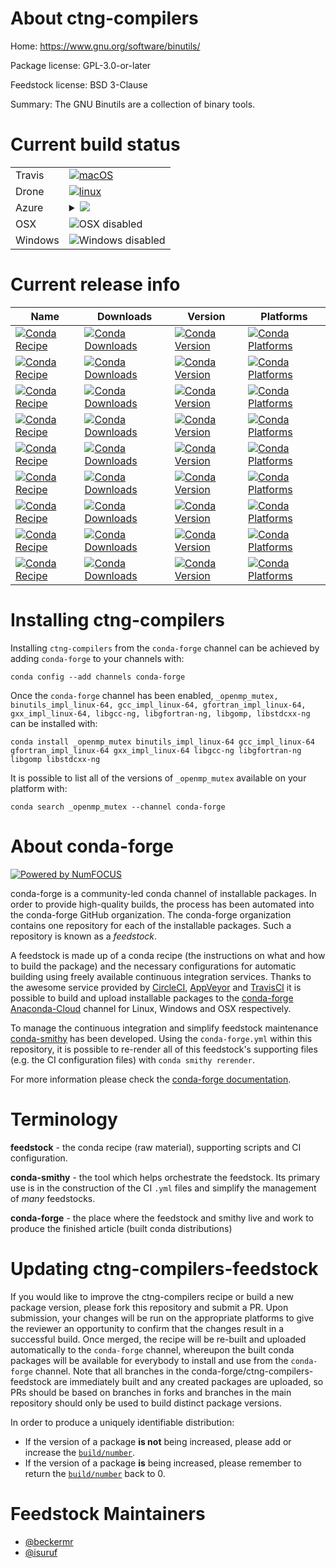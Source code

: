 About ctng-compilers
====================

Home: https://www.gnu.org/software/binutils/

Package license: GPL-3.0-or-later

Feedstock license: BSD 3-Clause

Summary: The GNU Binutils are a collection of binary tools.



Current build status
====================


<table><tr>
    <td>Travis</td>
    <td>
      <a href="https://travis-ci.com/conda-forge/ctng-compilers-feedstock">
        <img alt="macOS" src="https://img.shields.io/travis/com/conda-forge/ctng-compilers-feedstock/master.svg?label=macOS">
      </a>
    </td>
  </tr><tr>
    <td>Drone</td>
    <td>
      <a href="https://cloud.drone.io/conda-forge/ctng-compilers-feedstock">
        <img alt="linux" src="https://img.shields.io/drone/build/conda-forge/ctng-compilers-feedstock/master.svg?label=Linux">
      </a>
    </td>
  </tr>
    
  <tr>
    <td>Azure</td>
    <td>
      <details>
        <summary>
          <a href="https://dev.azure.com/conda-forge/feedstock-builds/_build/latest?definitionId=8107&branchName=master">
            <img src="https://dev.azure.com/conda-forge/feedstock-builds/_apis/build/status/ctng-compilers-feedstock?branchName=master">
          </a>
        </summary>
        <table>
          <thead><tr><th>Variant</th><th>Status</th></tr></thead>
          <tbody><tr>
              <td>linux</td>
              <td>
                <a href="https://dev.azure.com/conda-forge/feedstock-builds/_build/latest?definitionId=8107&branchName=master">
                  <img src="https://dev.azure.com/conda-forge/feedstock-builds/_apis/build/status/ctng-compilers-feedstock?branchName=master&jobName=linux&configuration=linux_" alt="variant">
                </a>
              </td>
            </tr><tr>
              <td>linux_aarch64</td>
              <td>
                <a href="https://dev.azure.com/conda-forge/feedstock-builds/_build/latest?definitionId=8107&branchName=master">
                  <img src="https://dev.azure.com/conda-forge/feedstock-builds/_apis/build/status/ctng-compilers-feedstock?branchName=master&jobName=linux&configuration=linux_aarch64_" alt="variant">
                </a>
              </td>
            </tr><tr>
              <td>linux_ppc64le</td>
              <td>
                <a href="https://dev.azure.com/conda-forge/feedstock-builds/_build/latest?definitionId=8107&branchName=master">
                  <img src="https://dev.azure.com/conda-forge/feedstock-builds/_apis/build/status/ctng-compilers-feedstock?branchName=master&jobName=linux&configuration=linux_ppc64le_" alt="variant">
                </a>
              </td>
            </tr>
          </tbody>
        </table>
      </details>
    </td>
  </tr>
  <tr>
    <td>OSX</td>
    <td>
      <img src="https://img.shields.io/badge/OSX-disabled-lightgrey.svg" alt="OSX disabled">
    </td>
  </tr>
  <tr>
    <td>Windows</td>
    <td>
      <img src="https://img.shields.io/badge/Windows-disabled-lightgrey.svg" alt="Windows disabled">
    </td>
  </tr>
</table>

Current release info
====================

| Name | Downloads | Version | Platforms |
| --- | --- | --- | --- |
| [![Conda Recipe](https://img.shields.io/badge/recipe-_openmp_mutex-green.svg)](https://anaconda.org/conda-forge/_openmp_mutex) | [![Conda Downloads](https://img.shields.io/conda/dn/conda-forge/_openmp_mutex.svg)](https://anaconda.org/conda-forge/_openmp_mutex) | [![Conda Version](https://img.shields.io/conda/vn/conda-forge/_openmp_mutex.svg)](https://anaconda.org/conda-forge/_openmp_mutex) | [![Conda Platforms](https://img.shields.io/conda/pn/conda-forge/_openmp_mutex.svg)](https://anaconda.org/conda-forge/_openmp_mutex) |
| [![Conda Recipe](https://img.shields.io/badge/recipe-binutils_impl_linux--64-green.svg)](https://anaconda.org/conda-forge/binutils_impl_linux-64) | [![Conda Downloads](https://img.shields.io/conda/dn/conda-forge/binutils_impl_linux-64.svg)](https://anaconda.org/conda-forge/binutils_impl_linux-64) | [![Conda Version](https://img.shields.io/conda/vn/conda-forge/binutils_impl_linux-64.svg)](https://anaconda.org/conda-forge/binutils_impl_linux-64) | [![Conda Platforms](https://img.shields.io/conda/pn/conda-forge/binutils_impl_linux-64.svg)](https://anaconda.org/conda-forge/binutils_impl_linux-64) |
| [![Conda Recipe](https://img.shields.io/badge/recipe-gcc_impl_linux--64-green.svg)](https://anaconda.org/conda-forge/gcc_impl_linux-64) | [![Conda Downloads](https://img.shields.io/conda/dn/conda-forge/gcc_impl_linux-64.svg)](https://anaconda.org/conda-forge/gcc_impl_linux-64) | [![Conda Version](https://img.shields.io/conda/vn/conda-forge/gcc_impl_linux-64.svg)](https://anaconda.org/conda-forge/gcc_impl_linux-64) | [![Conda Platforms](https://img.shields.io/conda/pn/conda-forge/gcc_impl_linux-64.svg)](https://anaconda.org/conda-forge/gcc_impl_linux-64) |
| [![Conda Recipe](https://img.shields.io/badge/recipe-gfortran_impl_linux--64-green.svg)](https://anaconda.org/conda-forge/gfortran_impl_linux-64) | [![Conda Downloads](https://img.shields.io/conda/dn/conda-forge/gfortran_impl_linux-64.svg)](https://anaconda.org/conda-forge/gfortran_impl_linux-64) | [![Conda Version](https://img.shields.io/conda/vn/conda-forge/gfortran_impl_linux-64.svg)](https://anaconda.org/conda-forge/gfortran_impl_linux-64) | [![Conda Platforms](https://img.shields.io/conda/pn/conda-forge/gfortran_impl_linux-64.svg)](https://anaconda.org/conda-forge/gfortran_impl_linux-64) |
| [![Conda Recipe](https://img.shields.io/badge/recipe-gxx_impl_linux--64-green.svg)](https://anaconda.org/conda-forge/gxx_impl_linux-64) | [![Conda Downloads](https://img.shields.io/conda/dn/conda-forge/gxx_impl_linux-64.svg)](https://anaconda.org/conda-forge/gxx_impl_linux-64) | [![Conda Version](https://img.shields.io/conda/vn/conda-forge/gxx_impl_linux-64.svg)](https://anaconda.org/conda-forge/gxx_impl_linux-64) | [![Conda Platforms](https://img.shields.io/conda/pn/conda-forge/gxx_impl_linux-64.svg)](https://anaconda.org/conda-forge/gxx_impl_linux-64) |
| [![Conda Recipe](https://img.shields.io/badge/recipe-libgcc--ng-green.svg)](https://anaconda.org/conda-forge/libgcc-ng) | [![Conda Downloads](https://img.shields.io/conda/dn/conda-forge/libgcc-ng.svg)](https://anaconda.org/conda-forge/libgcc-ng) | [![Conda Version](https://img.shields.io/conda/vn/conda-forge/libgcc-ng.svg)](https://anaconda.org/conda-forge/libgcc-ng) | [![Conda Platforms](https://img.shields.io/conda/pn/conda-forge/libgcc-ng.svg)](https://anaconda.org/conda-forge/libgcc-ng) |
| [![Conda Recipe](https://img.shields.io/badge/recipe-libgfortran--ng-green.svg)](https://anaconda.org/conda-forge/libgfortran-ng) | [![Conda Downloads](https://img.shields.io/conda/dn/conda-forge/libgfortran-ng.svg)](https://anaconda.org/conda-forge/libgfortran-ng) | [![Conda Version](https://img.shields.io/conda/vn/conda-forge/libgfortran-ng.svg)](https://anaconda.org/conda-forge/libgfortran-ng) | [![Conda Platforms](https://img.shields.io/conda/pn/conda-forge/libgfortran-ng.svg)](https://anaconda.org/conda-forge/libgfortran-ng) |
| [![Conda Recipe](https://img.shields.io/badge/recipe-libgomp-green.svg)](https://anaconda.org/conda-forge/libgomp) | [![Conda Downloads](https://img.shields.io/conda/dn/conda-forge/libgomp.svg)](https://anaconda.org/conda-forge/libgomp) | [![Conda Version](https://img.shields.io/conda/vn/conda-forge/libgomp.svg)](https://anaconda.org/conda-forge/libgomp) | [![Conda Platforms](https://img.shields.io/conda/pn/conda-forge/libgomp.svg)](https://anaconda.org/conda-forge/libgomp) |
| [![Conda Recipe](https://img.shields.io/badge/recipe-libstdcxx--ng-green.svg)](https://anaconda.org/conda-forge/libstdcxx-ng) | [![Conda Downloads](https://img.shields.io/conda/dn/conda-forge/libstdcxx-ng.svg)](https://anaconda.org/conda-forge/libstdcxx-ng) | [![Conda Version](https://img.shields.io/conda/vn/conda-forge/libstdcxx-ng.svg)](https://anaconda.org/conda-forge/libstdcxx-ng) | [![Conda Platforms](https://img.shields.io/conda/pn/conda-forge/libstdcxx-ng.svg)](https://anaconda.org/conda-forge/libstdcxx-ng) |

Installing ctng-compilers
=========================

Installing `ctng-compilers` from the `conda-forge` channel can be achieved by adding `conda-forge` to your channels with:

```
conda config --add channels conda-forge
```

Once the `conda-forge` channel has been enabled, `_openmp_mutex, binutils_impl_linux-64, gcc_impl_linux-64, gfortran_impl_linux-64, gxx_impl_linux-64, libgcc-ng, libgfortran-ng, libgomp, libstdcxx-ng` can be installed with:

```
conda install _openmp_mutex binutils_impl_linux-64 gcc_impl_linux-64 gfortran_impl_linux-64 gxx_impl_linux-64 libgcc-ng libgfortran-ng libgomp libstdcxx-ng
```

It is possible to list all of the versions of `_openmp_mutex` available on your platform with:

```
conda search _openmp_mutex --channel conda-forge
```


About conda-forge
=================

[![Powered by NumFOCUS](https://img.shields.io/badge/powered%20by-NumFOCUS-orange.svg?style=flat&colorA=E1523D&colorB=007D8A)](http://numfocus.org)

conda-forge is a community-led conda channel of installable packages.
In order to provide high-quality builds, the process has been automated into the
conda-forge GitHub organization. The conda-forge organization contains one repository
for each of the installable packages. Such a repository is known as a *feedstock*.

A feedstock is made up of a conda recipe (the instructions on what and how to build
the package) and the necessary configurations for automatic building using freely
available continuous integration services. Thanks to the awesome service provided by
[CircleCI](https://circleci.com/), [AppVeyor](https://www.appveyor.com/)
and [TravisCI](https://travis-ci.com/) it is possible to build and upload installable
packages to the [conda-forge](https://anaconda.org/conda-forge)
[Anaconda-Cloud](https://anaconda.org/) channel for Linux, Windows and OSX respectively.

To manage the continuous integration and simplify feedstock maintenance
[conda-smithy](https://github.com/conda-forge/conda-smithy) has been developed.
Using the ``conda-forge.yml`` within this repository, it is possible to re-render all of
this feedstock's supporting files (e.g. the CI configuration files) with ``conda smithy rerender``.

For more information please check the [conda-forge documentation](https://conda-forge.org/docs/).

Terminology
===========

**feedstock** - the conda recipe (raw material), supporting scripts and CI configuration.

**conda-smithy** - the tool which helps orchestrate the feedstock.
                   Its primary use is in the construction of the CI ``.yml`` files
                   and simplify the management of *many* feedstocks.

**conda-forge** - the place where the feedstock and smithy live and work to
                  produce the finished article (built conda distributions)


Updating ctng-compilers-feedstock
=================================

If you would like to improve the ctng-compilers recipe or build a new
package version, please fork this repository and submit a PR. Upon submission,
your changes will be run on the appropriate platforms to give the reviewer an
opportunity to confirm that the changes result in a successful build. Once
merged, the recipe will be re-built and uploaded automatically to the
`conda-forge` channel, whereupon the built conda packages will be available for
everybody to install and use from the `conda-forge` channel.
Note that all branches in the conda-forge/ctng-compilers-feedstock are
immediately built and any created packages are uploaded, so PRs should be based
on branches in forks and branches in the main repository should only be used to
build distinct package versions.

In order to produce a uniquely identifiable distribution:
 * If the version of a package **is not** being increased, please add or increase
   the [``build/number``](https://conda.io/docs/user-guide/tasks/build-packages/define-metadata.html#build-number-and-string).
 * If the version of a package **is** being increased, please remember to return
   the [``build/number``](https://conda.io/docs/user-guide/tasks/build-packages/define-metadata.html#build-number-and-string)
   back to 0.

Feedstock Maintainers
=====================

* [@beckermr](https://github.com/beckermr/)
* [@isuruf](https://github.com/isuruf/)
